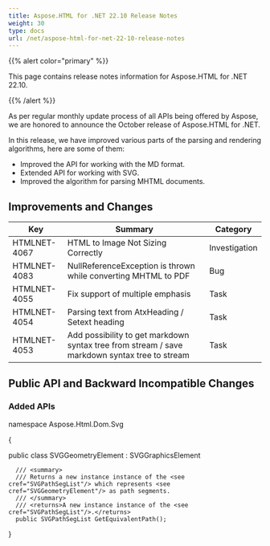 ```yaml
---
title: Aspose.HTML for .NET 22.10 Release Notes
weight: 30
type: docs
url: /net/aspose-html-for-net-22-10-release-notes
---
```

  {{% alert color="primary" %}} 

This page contains release notes information for Aspose.HTML for .NET 22.10.

{{% /alert %}} 

As per regular monthly update process of all APIs being offered by Aspose, we are honored to announce the October release of Aspose.HTML for .NET.

In this release, we have improved various parts of the parsing and rendering algorithms, here are some of them:

* Improved the API for working with the MD format.
* Extended API for working with SVG.
* Improved the algorithm for parsing MHTML documents.


## **Improvements and Changes**

| **Key**      | **Summary**                                                                | **Category** |
| ------------ | -------------------------------------------------------------------------- | ------------ |
| HTMLNET-4067 | HTML to Image Not Sizing Correctly           | Investigation          |
| HTMLNET-4083 | NullReferenceException is thrown while converting MHTML to PDF | Bug          |
| HTMLNET-4055 | Fix support of multiple emphasis | Task          |
| HTMLNET-4054 | Parsing text from AtxHeading / Setext heading | Task          |
| HTMLNET-4053 | Add possibility to get markdown syntax tree from stream / save markdown syntax tree to stream | Task          |
## **Public API and Backward Incompatible Changes**

### **Added APIs**


namespace Aspose.Html.Dom.Svg

{

public class SVGGeometryElement : SVGGraphicsElement
   
      /// <summary>
      /// Returns a new instance instance of the <see cref="SVGPathSegList"/> which represents <see cref="SVGGeometryElement"/> as path segments.
      /// </summary>
      /// <returns>A new instance instance of the <see cref="SVGPathSegList"/>.</returns>
      public SVGPathSegList GetEquivalentPath();
   
}

